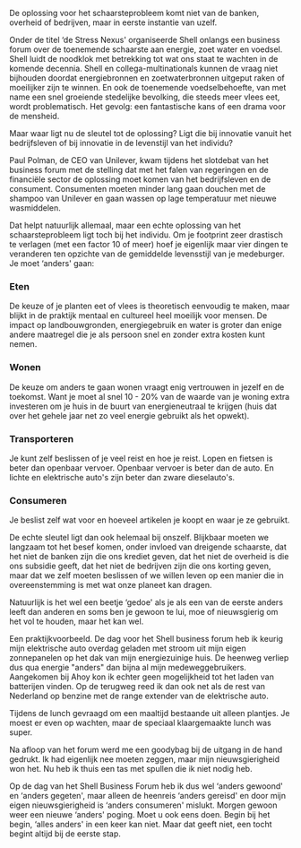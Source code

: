 De oplossing voor het schaarsteprobleem komt niet van de banken, overheid of
bedrijven, maar in eerste instantie van uzelf.

Onder de titel &lsquo;de Stress Nexus' organiseerde Shell onlangs een business
forum over de toenemende schaarste aan energie, zoet water en voedsel. Shell
luidt de noodklok met betrekking tot wat ons staat te wachten in de komende
decennia. Shell en collega-multinationals kunnen de vraag niet bijhouden
doordat energiebronnen en zoetwaterbronnen uitgeput raken of moeilijker zijn te
winnen. En ook de toenemende voedselbehoefte, van met name een snel groeiende
stedelijke bevolking, die steeds meer vlees eet, wordt problematisch. Het
gevolg: een fantastische kans of een drama voor de mensheid.

Maar waar ligt nu de sleutel tot de oplossing? Ligt die bij innovatie vanuit
het bedrijfsleven of bij innovatie in de levenstijl van het individu?

Paul Polman, de CEO van Unilever, kwam tijdens het slotdebat van het business
forum met de stelling dat met het falen van regeringen en de financi&euml;le
sector de oplossing moet komen van het bedrijfsleven en de consument.
Consumenten moeten minder lang gaan douchen met de shampoo van Unilever en gaan
wassen op lage temperatuur met nieuwe wasmiddelen.

Dat helpt natuurlijk allemaal, maar een echte oplossing van het
schaarsteprobleem ligt toch bij het individu. Om je footprint zeer drastisch te
verlagen (met een factor 10 of meer) hoef je eigenlijk maar vier dingen te
veranderen ten opzichte van de gemiddelde levensstijl van je medeburger. Je
moet &lsquo;anders' gaan: 

### Eten
De keuze of je planten eet of vlees is theoretisch eenvoudig te maken, maar
blijkt in de praktijk mentaal en cultureel heel moeilijk voor mensen. De impact
op landbouwgronden, energiegebruik en water is groter dan enige andere
maatregel die je als persoon snel en zonder extra kosten kunt nemen.

### Wonen
De keuze om anders te gaan wonen vraagt enig vertrouwen in jezelf en de
toekomst. Want je moet al snel 10 - 20% van de waarde van je woning extra
investeren om je huis in de buurt van energieneutraal te krijgen (huis dat over
het gehele jaar net zo veel energie gebruikt als het opwekt).

### Transporteren
Je kunt zelf beslissen of je veel reist en hoe je reist. Lopen en fietsen is
beter dan openbaar vervoer. Openbaar vervoer is beter dan de auto. En lichte en
elektrische auto's zijn beter dan zware dieselauto's.

### Consumeren
Je beslist zelf wat voor en hoeveel artikelen je koopt en waar je ze
gebruikt.

De echte sleutel ligt dan ook helemaal bij onszelf. Blijkbaar moeten we
langzaam tot het besef komen, onder invloed van dreigende schaarste, dat het
niet de banken zijn die ons krediet geven, dat het niet de overheid is die ons
subsidie geeft, dat het niet de bedrijven zijn die ons korting geven, maar dat
we zelf moeten beslissen of we willen leven op een manier die in
overeenstemming is met wat onze planeet kan dragen.

Natuurlijk is het wel een beetje &lsquo;gedoe' als je als een van de eerste
anders leeft dan anderen en soms ben je gewoon te lui, moe of nieuwsgierig om
het vol te houden, maar het kan wel.

Een praktijkvoorbeeld. De dag voor het Shell business forum heb ik keurig mijn
elektrische auto overdag geladen met stroom uit mijn eigen zonnepanelen op het
dak van mijn energiezuinige huis. De heenweg verliep dus qua energie
&quot;anders&quot; dan bijna al mijn medeweggebruikers. Aangekomen bij Ahoy kon
ik echter geen mogelijkheid tot het laden van batterijen vinden. Op de terugweg
reed ik dan ook net als de rest van Nederland op benzine met de range extender
van de elektrische auto.

Tijdens de lunch gevraagd om een maaltijd bestaande uit alleen plantjes. Je
moest er even op wachten, maar de speciaal klaargemaakte lunch was super. 

Na afloop van het forum werd me een goodybag bij de uitgang in de hand gedrukt.
Ik had eigenlijk nee moeten zeggen, maar mijn nieuwsgierigheid won het. Nu heb
ik thuis een tas met spullen die ik niet nodig heb. 

Op de dag van het Shell Business Forum heb ik dus wel &lsquo;anders gewoond' en
&lsquo;anders gegeten', maar alleen de heenreis &lsquo;anders gereisd' en door
mijn eigen nieuwsgierigheid is &lsquo;anders consumeren' mislukt. Morgen gewoon
weer een nieuwe &lsquo;anders' poging. Moet u ook eens doen. Begin bij het
begin, &lsquo;alles anders' in een keer kan niet. Maar dat geeft niet, een
tocht begint altijd bij de eerste stap.
